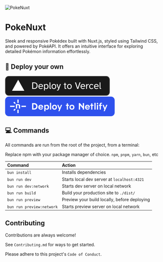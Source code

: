 ![PokeNuxt](./pokenuxt.avif)

# PokeNuxt

Sleek and responsive Pokédex built with Nuxt.js, styled using Tailwind CSS, and powered by PokéAPI.
It offers an intuitive interface for exploring detailed Pokémon information effortlessly.

## 🚀 Deploy your own

[![Deploy with Vercel](_deploy_vercel.svg)](https://vercel.com/new/clone?repository-url=https://github.com/KurutoDenzeru/PokeNuxt)  [![Deploy with Netlify](_deploy_netlify.svg)](https://app.netlify.com/start/deploy?repository=https://github.com/KurutoDenzeru/PokeNuxt)

## 💻 Commands

All commands are run from the root of the project, from a terminal:

Replace npm with your package manager of choice. `npm`, `pnpm`, `yarn`, `bun`, etc

| Command                   | Action                                       |
| :------------------------ | :------------------------------------------- |
| `bun install`             | Installs dependencies                        |
| `bun run dev`             | Starts local dev server at `localhost:4321`  |
| `bun run dev:network`     | Starts dev server on local network           |
| `bun run build`           | Build your production site to `./dist/`      |
| `bun run preview`         | Preview your build locally, before deploying |
| `bun run preview:network` | Starts preview server on local network       |

## Contributing

Contributions are always welcome!

See `Contributing.md` for ways to get started.

Please adhere to this project's `Code of Conduct`.
